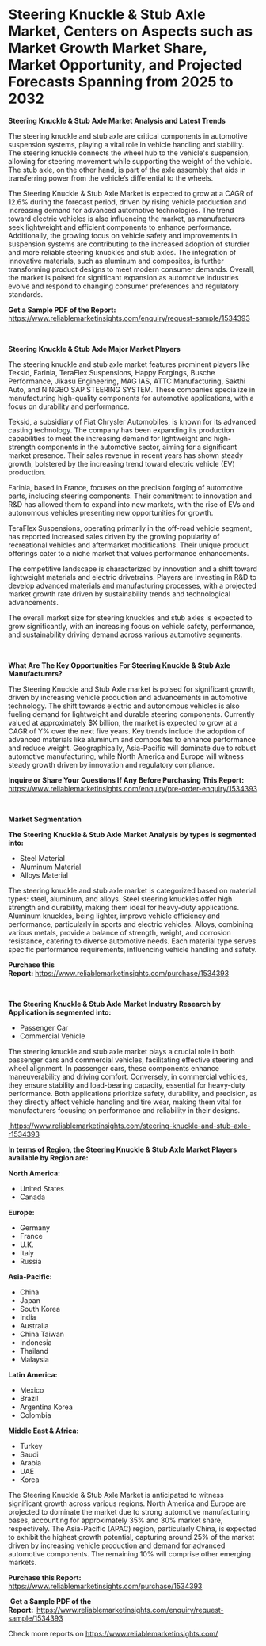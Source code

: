 <p><h1>Steering Knuckle & Stub Axle Market, Centers on Aspects such as Market Growth Market Share, Market Opportunity, and Projected Forecasts Spanning from 2025 to 2032</h1></p><p><strong>Steering Knuckle & Stub Axle Market Analysis and Latest Trends</strong></p>
<p><p>The steering knuckle and stub axle are critical components in automotive suspension systems, playing a vital role in vehicle handling and stability. The steering knuckle connects the wheel hub to the vehicle's suspension, allowing for steering movement while supporting the weight of the vehicle. The stub axle, on the other hand, is part of the axle assembly that aids in transferring power from the vehicle’s differential to the wheels.</p><p>The Steering Knuckle & Stub Axle Market is expected to grow at a CAGR of 12.6% during the forecast period, driven by rising vehicle production and increasing demand for advanced automotive technologies. The trend toward electric vehicles is also influencing the market, as manufacturers seek lightweight and efficient components to enhance performance. Additionally, the growing focus on vehicle safety and improvements in suspension systems are contributing to the increased adoption of sturdier and more reliable steering knuckles and stub axles. The integration of innovative materials, such as aluminum and composites, is further transforming product designs to meet modern consumer demands. Overall, the market is poised for significant expansion as automotive industries evolve and respond to changing consumer preferences and regulatory standards.</p></p>
<p><strong>Get a Sample PDF of the Report:&nbsp;</strong> <a href="https://www.reliablemarketinsights.com/enquiry/request-sample/1534393?utm_campaign=3317&utm_medium=2&utm_source=Github&utm_content=ia&utm_term=30032025&utm_id=steering-knuckle-stub-axle">https://www.reliablemarketinsights.com/enquiry/request-sample/1534393</a></p>
<p>&nbsp;</p>
<p><strong>Steering Knuckle & Stub Axle Major Market Players</strong></p>
<p><p>The steering knuckle and stub axle market features prominent players like Teksid, Farinia, TeraFlex Suspensions, Happy Forgings, Busche Performance, Jikasu Engineering, MAG IAS, ATTC Manufacturing, Sakthi Auto, and NINGBO SAP STEERING SYSTEM. These companies specialize in manufacturing high-quality components for automotive applications, with a focus on durability and performance.</p><p>Teksid, a subsidiary of Fiat Chrysler Automobiles, is known for its advanced casting technology. The company has been expanding its production capabilities to meet the increasing demand for lightweight and high-strength components in the automotive sector, aiming for a significant market presence. Their sales revenue in recent years has shown steady growth, bolstered by the increasing trend toward electric vehicle (EV) production.</p><p>Farinia, based in France, focuses on the precision forging of automotive parts, including steering components. Their commitment to innovation and R&D has allowed them to expand into new markets, with the rise of EVs and autonomous vehicles presenting new opportunities for growth. </p><p>TeraFlex Suspensions, operating primarily in the off-road vehicle segment, has reported increased sales driven by the growing popularity of recreational vehicles and aftermarket modifications. Their unique product offerings cater to a niche market that values performance enhancements.</p><p>The competitive landscape is characterized by innovation and a shift toward lightweight materials and electric drivetrains. Players are investing in R&D to develop advanced materials and manufacturing processes, with a projected market growth rate driven by sustainability trends and technological advancements.</p><p>The overall market size for steering knuckles and stub axles is expected to grow significantly, with an increasing focus on vehicle safety, performance, and sustainability driving demand across various automotive segments.</p></p>
<p>&nbsp;</p>
<p><strong>What Are The Key Opportunities For Steering Knuckle & Stub Axle Manufacturers?</strong></p>
<p><p>The Steering Knuckle and Stub Axle market is poised for significant growth, driven by increasing vehicle production and advancements in automotive technology. The shift towards electric and autonomous vehicles is also fueling demand for lightweight and durable steering components. Currently valued at approximately $X billion, the market is expected to grow at a CAGR of Y% over the next five years. Key trends include the adoption of advanced materials like aluminum and composites to enhance performance and reduce weight. Geographically, Asia-Pacific will dominate due to robust automotive manufacturing, while North America and Europe will witness steady growth driven by innovation and regulatory compliance.</p></p>
<p><strong>Inquire or Share Your Questions If Any Before Purchasing This Report:</strong> <a href="https://www.reliablemarketinsights.com/enquiry/pre-order-enquiry/1534393?utm_campaign=3317&utm_medium=2&utm_source=Github&utm_content=ia&utm_term=30032025&utm_id=steering-knuckle-stub-axle">https://www.reliablemarketinsights.com/enquiry/pre-order-enquiry/1534393</a></p>
<p>&nbsp;</p>
<p><strong>Market Segmentation</strong></p>
<p><strong>The Steering Knuckle & Stub Axle Market Analysis by types is segmented into:</strong></p>
<p><ul><li>Steel Material</li><li>Aluminum Material</li><li>Alloys Material</li></ul></p>
<p><p>The steering knuckle and stub axle market is categorized based on material types: steel, aluminum, and alloys. Steel steering knuckles offer high strength and durability, making them ideal for heavy-duty applications. Aluminum knuckles, being lighter, improve vehicle efficiency and performance, particularly in sports and electric vehicles. Alloys, combining various metals, provide a balance of strength, weight, and corrosion resistance, catering to diverse automotive needs. Each material type serves specific performance requirements, influencing vehicle handling and safety.</p></p>
<p><strong>Purchase this Report:&nbsp;</strong><a href="https://www.reliablemarketinsights.com/purchase/1534393?utm_campaign=3317&utm_medium=2&utm_source=Github&utm_content=ia&utm_term=30032025&utm_id=steering-knuckle-stub-axle">https://www.reliablemarketinsights.com/purchase/1534393</a></p>
<p>&nbsp;</p>
<p><strong>The Steering Knuckle & Stub Axle Market Industry Research by Application is segmented into:</strong></p>
<p><ul><li>Passenger Car</li><li>Commercial Vehicle</li></ul></p>
<p><p>The steering knuckle and stub axle market plays a crucial role in both passenger cars and commercial vehicles, facilitating effective steering and wheel alignment. In passenger cars, these components enhance maneuverability and driving comfort. Conversely, in commercial vehicles, they ensure stability and load-bearing capacity, essential for heavy-duty performance. Both applications prioritize safety, durability, and precision, as they directly affect vehicle handling and tire wear, making them vital for manufacturers focusing on performance and reliability in their designs.</p></p>
<p><a href="https://www.reliablemarketinsights.com/steering-knuckle-and-stub-axle-r1534393?utm_campaign=3317&utm_medium=2&utm_source=Github&utm_content=ia&utm_term=30032025&utm_id=steering-knuckle-stub-axle">&nbsp;https://www.reliablemarketinsights.com/steering-knuckle-and-stub-axle-r1534393</a></p>
<p><strong>In terms of Region, the Steering Knuckle & Stub Axle Market Players available by Region are:</strong></p>
<p>
    <p> <strong> North America: </strong>
        <ul>
            <li>United States</li>
            <li>Canada</li>
        </ul>
        </p> 
    <p> <strong> Europe: </strong>
        <ul>
            <li>Germany</li>
            <li>France</li>
            <li>U.K.</li>
            <li>Italy</li>
            <li>Russia</li>
        </ul>
        </p> 
    <p> <strong> Asia-Pacific: </strong>
        <ul>
            <li>China</li>
            <li>Japan</li>
            <li>South Korea</li>
            <li>India</li>
            <li>Australia</li>
            <li>China Taiwan</li>
            <li>Indonesia</li>
            <li>Thailand</li>
            <li>Malaysia</li>
        </ul>
        </p> 
    <p> <strong> Latin America: </strong>
        <ul>
            <li>Mexico</li>
            <li>Brazil</li>
            <li>Argentina Korea</li>
            <li>Colombia</li>
        </ul>
        </p> 
    <p> <strong> Middle East & Africa: </strong>
        <ul>
            <li>Turkey</li>
            <li>Saudi</li>
            <li>Arabia</li>
            <li>UAE</li>
            <li>Korea</li>
        </ul>
    </p>
    </p>
<p><p>The Steering Knuckle & Stub Axle Market is anticipated to witness significant growth across various regions. North America and Europe are projected to dominate the market due to strong automotive manufacturing bases, accounting for approximately 35% and 30% market share, respectively. The Asia-Pacific (APAC) region, particularly China, is expected to exhibit the highest growth potential, capturing around 25% of the market driven by increasing vehicle production and demand for advanced automotive components. The remaining 10% will comprise other emerging markets.</p></p>
<p><strong>Purchase this Report: </strong><a href="https://www.reliablemarketinsights.com/purchase/1534393?utm_campaign=3317&utm_medium=2&utm_source=Github&utm_content=ia&utm_term=30032025&utm_id=steering-knuckle-stub-axle">https://www.reliablemarketinsights.com/purchase/1534393</a></p>
<p>&nbsp;<strong>Get a Sample PDF of the Report:&nbsp;&nbsp;</strong><a href="https://www.reliablemarketinsights.com/enquiry/request-sample/1534393?utm_campaign=3317&utm_medium=2&utm_source=Github&utm_content=ia&utm_term=30032025&utm_id=steering-knuckle-stub-axle">https://www.reliablemarketinsights.com/enquiry/request-sample/1534393</a></p>
<p><strong></strong></p>
<p>Check more reports on <a href="https://www.reliablemarketinsights.com/?utm_campaign=3317&utm_medium=2&utm_source=Github&utm_content=ia&utm_term=30032025&utm_id=steering-knuckle-stub-axle">https://www.reliablemarketinsights.com/</a></p>